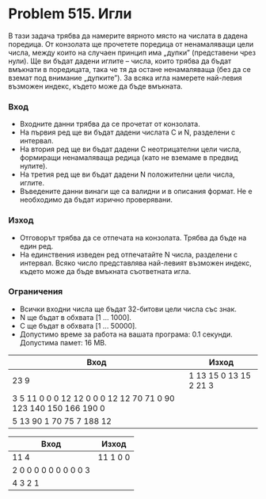 ﻿# Problem 515. Игли
В тази задача трябва да намерите вярното място на числата в дадена поредица. От конзолата ще прочетете поредица от ненамаляващи цели числа, между които на случаен принцип има „дупки” (представени чрез нули).
Ще ви бъдат дадени иглите – числа, които трябва да бъдат вмъкнати в поредицата, така че тя да остане ненамаляваща (без да се вземат под внимание „дупките”). За всяка игла намерете най-левия възможен индекс, където може да бъде вмъкната.

### Вход
- Входните данни трябва да се прочетат от конзолата.
- На първия ред ще ви бъдат дадени числата C и N, разделени с интервал.
- На втория ред ще ви бъдат дадени C неотрицателни цели числа, формиращи ненамаляваща редица (като не вземаме в предвид нулите).
- На третия ред ще ви бъдат дадени N положителни цели числа, иглите.
- Въведените данни винаги ще са валидни и в описания формат. Не е необходимо да бъдат изрично проверявани.

### Изход
- Отговорът трябва да се отпечата на конзолата. Трябва да бъде на един ред.
- На единствения изведен ред отпечатайте N числа, разделени с интервал. Всяко число представлява най-левият възможен индекс, където може да бъде вмъкната съответната игла.

### Ограничения
- Всички входни числа ще бъдат 32-битови цели числа със знак.
- N ще бъдат в обхвата [1 ... 1000].
- C ще бъдат в обхвата [1 ... 50000].
- Допустимо време за работа на вашата програма: 0.1 секунди. Допустима памет: 16 MB.

| Вход                                                            | Изход                  |
| --------------------------------------------------------------- | ---------------------- |
| 23 9                                                            | 1 13 15 0 13 15 2 21 3 |
| 3 5 11 0 0 0 12 12 0 0 0 12 12 70 71 0 90 123 140 150 166 190 0 |                        |
| 5 13 90 1 70 75 7 188 12                                        |                        |

| Вход                  | Изход                  |
| --------------------- | ---------------------- |
| 11 4                  | 11 1 0 0               |
| 2 0 0 0 0 0 0 0 0 0 3 |                        |
| 4 3 2 1               |                        |
